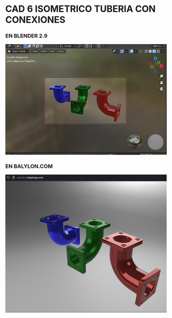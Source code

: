 # CAD 6 ISOMETRICO TUBERIA CON CONEXIONES


### EN BLENDER 2.9
![alt text](image.png)


### EN BALYLON.COM

![alt text](image-1.png)